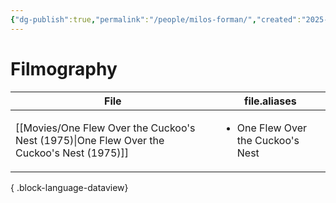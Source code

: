```yaml
---
{"dg-publish":true,"permalink":"/people/milos-forman/","created":"2025-01-14","updated":"2025-01-14"}
---
```



# Filmography

| File                                                                                         | file.aliases                                      |
| -------------------------------------------------------------------------------------------- | ------------------------------------------------- |
| [[Movies/One Flew Over the Cuckoo's Nest (1975)\|One Flew Over the Cuckoo's Nest (1975)]] | <ul><li>One Flew Over the Cuckoo's Nest</li></ul> |

{ .block-language-dataview}
